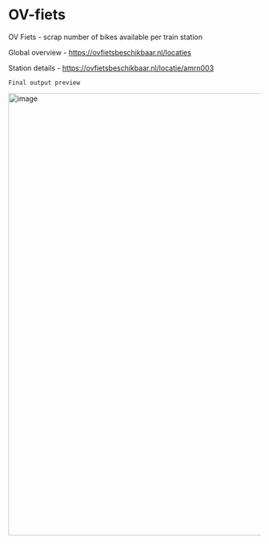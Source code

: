 # OV-fiets

OV Fiets - scrap number of bikes available per train station

Global overview - https://ovfietsbeschikbaar.nl/locaties

Station details - https://ovfietsbeschikbaar.nl/locatie/amrn003

``Final output preview``

<img width="883" alt="image" src="https://user-images.githubusercontent.com/76060198/172339479-c73a998b-6ff0-42a4-a6a5-7a09213b1883.png">


